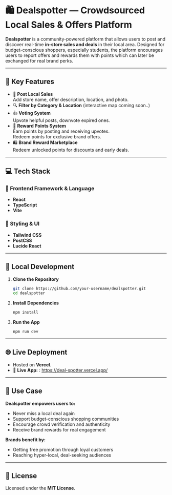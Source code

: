 # 🛍️ Dealspotter — Crowdsourced Local Sales & Offers Platform

**Dealspotter** is a community-powered platform that allows users to post and discover real-time **in-store sales and deals** in their local area. Designed for budget-conscious shoppers, especially students, the platform encourages users to report offers and rewards them with points  which can later be exchanged for real brand perks.

---

## 🌟 Key Features

- 📌 **Post Local Sales**  
  Add store name, offer description, location, and photo.
- 🔍 **Filter by Category & Location** (interactive map coming soon..)
- 👍 **Voting System**  
  Upvote helpful posts, downvote expired ones.
- 🧩 **Reward Points System**  
  Earn points by posting and receiving upvotes.  
  Redeem points for exclusive brand offers.
- 🛍️ **Brand Reward Marketplace**  
  Redeem unlocked points for discounts and early deals.

---

## 💻 Tech Stack

### 🧠 Frontend Framework & Language
- **React**
- **TypeScript**
- **Vite**

### 🎨 Styling & UI
- **Tailwind CSS**
- **PostCSS**
- **Lucide React**

---

## 🚀 Local Development

1. **Clone the Repository**
   ```bash
   git clone https://github.com/your-username/dealspotter.git
   cd dealspotter
   ```

2. **Install Dependencies**
   ```bash
   npm install
   ```

3. **Run the App**
   ```bash
   npm run dev
   ```
---

## 🌐 Live Deployment

- Hosted on **Vercel**.
- 🔗 **Live App:** : https://deal-spotter.vercel.app/

---

## 💼 Use Case

**Dealspotter empowers users to:**
- Never miss a local deal again
- Support budget-conscious shopping communities
- Encourage crowd verification and authenticity
- Receive brand rewards for real engagement

**Brands benefit by:**
- Getting free promotion through loyal customers
- Reaching hyper-local, deal-seeking audiences

---

## 📜 License

Licensed under the **MIT License**.  
